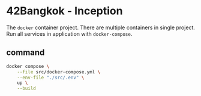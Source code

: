 # 42Bangkok - Inception

The `docker` container project. There are multiple containers in single project. Run all services in application with `docker-compose`.

## command

```sh
docker compose \
    --file src/docker-compose.yml \
    --env-file "./src/.env" \
    up \
    --build
```

